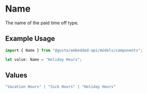 # Name

The name of the paid time off type.

## Example Usage

```typescript
import { Name } from "@gusto/embedded-api/models/components";

let value: Name = "Holiday Hours";
```

## Values

```typescript
"Vacation Hours" | "Sick Hours" | "Holiday Hours"
```